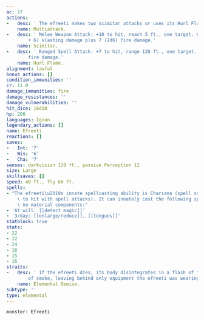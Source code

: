 ```yaml
---
ac: 17
actions:
-   desc: ' The efreeti makes two scimitar attacks or uses its Hurl Flame twice.'
    name: Multiattack.
-   desc: ' Melee Weapon Attack: +10 to hit, reach 5 ft., one target. Hit: 13 (2d6
        + 6) slashing damage plus 7 (2d6) fire damage.'
    name: Scimitar.
-   desc: ' Ranged Spell Attack: +7 to hit, range 120 ft., one target. Hit: 17 (5d6)
        fire damage.'
    name: Hurl Flame.
alignment: lawful
bonus_actions: []
condition_immunities: ''
cr: 11.0
damage_immunities: fire
damage_resistances: ''
damage_vulnerabilities: ''
hit_dice: 16d10
hp: 200
languages: Ignan
legendary_actions: []
name: Efreeti
reactions: []
saves:
-   Int: '7'
-   Wis: '6'
-   Cha: '7'
senses: darkvision 120 ft., passive Perception 12
size: Large
skillsaves: []
speed: 40 ft., fly 60 ft.
spells:
- "The efreeti\u2019s innate spellcasting ability is Charisma (spell save DC 15, +7\
    \ to hit with spell attacks). It can innately cast the following spells, requiring\
    \ no material components:"
- 'At will: [[detect magic]]'
- '3/day: [[enlarge/reduce]], [[tongues]]'
statblock: true
stats:
- 22
- 12
- 24
- 16
- 15
- 16
straits:
-   desc: ' If the efreeti dies, its body disintegrates in a flash of fire and puff
        of smoke, leaving behind only equipment the efreeti was wearing or carrying.'
    name: Elemental Demise.
subtype: ''
type: elemental
---
```

```statblock
monster: Efreeti
```